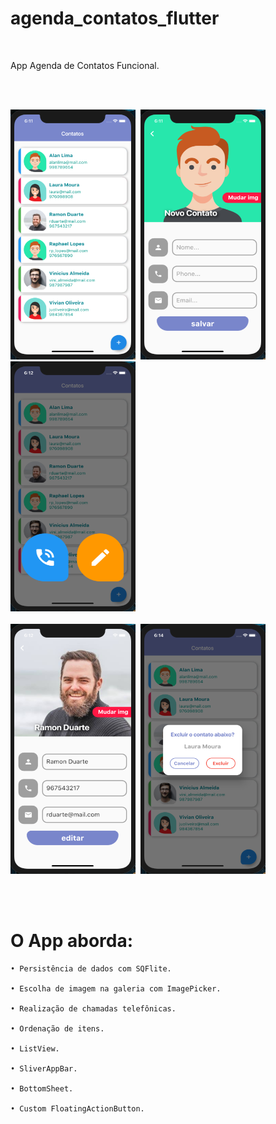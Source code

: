 # agenda_contatos_flutter
 <br>
 
 App Agenda de Contatos Funcional.

 <br><br>
 <div align="left">
  
 <img  width="200" height="400" src="agenda_contatos/assets/print_1.png"><span style="padding-left:4px"></span>
 <img  width="200" height="400" src="agenda_contatos/assets/print_2.png"><span style="padding-left:4px"></span>
 <img  width="200" height="400" src="agenda_contatos/assets/print_3.png"><span style="padding-left:4px"></span>
 <br><br>
 <img  width="200" height="400" src="agenda_contatos/assets/print_4.png"><span style="padding-left:4px"></span>
 <img  width="200" height="400" src="agenda_contatos/assets/print_5.png"><span style="padding-left:4px"></span>

 
 </div>
 <br><br>
 
 
# O App aborda:


    • Persistência de dados com SQFlite.
    
    • Escolha de imagem na galeria com ImagePicker.
    
    • Realização de chamadas telefônicas.
    
    • Ordenação de itens.
      
    • ListView.
    
    • SliverAppBar.
      
    • BottomSheet.
    
    • Custom FloatingActionButton.
